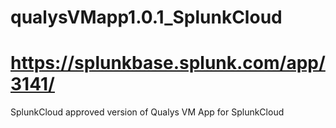 # qualysVMapp1.0.1_SplunkCloud
# https://splunkbase.splunk.com/app/3141/ 
SplunkCloud approved version of Qualys VM App for SplunkCloud

